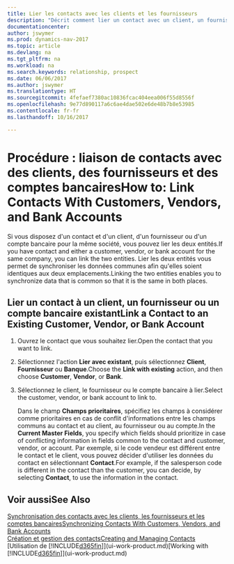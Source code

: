 ```yaml
---
title: Lier les contacts avec les clients et les fournisseurs
description: "Décrit comment lier un contact avec un client, un fournisseur, ou un compte bancaire de la même société, afin de pouvoir synchroniser les données communes."
documentationcenter: 
author: jswymer
ms.prod: dynamics-nav-2017
ms.topic: article
ms.devlang: na
ms.tgt_pltfrm: na
ms.workload: na
ms.search.keywords: relationship, prospect
ms.date: 06/06/2017
ms.author: jswymer
ms.translationtype: HT
ms.sourcegitcommit: 4fefaef7380ac10836fcac404eea006f55d8556f
ms.openlocfilehash: 9e77d890117a6c6ae4dae502e6de48b7b8e53985
ms.contentlocale: fr-fr
ms.lasthandoff: 10/16/2017

---
```

# <a name="how-to-link-contacts-with-customers-vendors-and-bank-accounts"></a><span data-ttu-id="3d9db-103">Procédure : liaison de contacts avec des clients, des fournisseurs et des comptes bancaires</span><span class="sxs-lookup"><span data-stu-id="3d9db-103">How to: Link Contacts With Customers, Vendors, and Bank Accounts</span></span>
<span data-ttu-id="3d9db-104">Si vous disposez d'un contact et d'un client, d'un fournisseur ou d'un compte bancaire pour la même société, vous pouvez lier les deux entités.</span><span class="sxs-lookup"><span data-stu-id="3d9db-104">If you have contact and either a customer, vendor, or bank account for the same company, you can link the two entities.</span></span> <span data-ttu-id="3d9db-105">Lier les deux entités vous permet de synchroniser les données communes afin qu'elles soient identiques aux deux emplacements.</span><span class="sxs-lookup"><span data-stu-id="3d9db-105">Linking the two entities enables you to synchronize data that is common so that it is the same in both places.</span></span>

## <a name="link-a-contact-to-an-existing-customer-vendor-or-bank-account"></a><span data-ttu-id="3d9db-106">Lier un contact à un client, un fournisseur ou un compte bancaire existant</span><span class="sxs-lookup"><span data-stu-id="3d9db-106">Link a Contact to an Existing Customer, Vendor, or Bank Account</span></span>
1. <span data-ttu-id="3d9db-107">Ouvrez le contact que vous souhaitez lier.</span><span class="sxs-lookup"><span data-stu-id="3d9db-107">Open the contact that you want to link.</span></span>
2. <span data-ttu-id="3d9db-108">Sélectionnez l'action **Lier avec existant**, puis sélectionnez **Client**, **Fournisseur** ou **Banque**.</span><span class="sxs-lookup"><span data-stu-id="3d9db-108">Choose the **Link with existing** action, and then choose **Customer**, **Vendor**, or **Bank**.</span></span>
3. <span data-ttu-id="3d9db-109">Sélectionnez le client, le fournisseur ou le compte bancaire à lier.</span><span class="sxs-lookup"><span data-stu-id="3d9db-109">Select the customer, vendor, or bank account to link to.</span></span>

   <span data-ttu-id="3d9db-110">Dans le champ **Champs prioritaires**, spécifiez les champs à considérer comme prioritaires en cas de conflit d'informations entre les champs communs au contact et au client, au fournisseur ou au compte.</span><span class="sxs-lookup"><span data-stu-id="3d9db-110">In the **Current Master Fields**, you specify which fields should prioritize in case of conflicting information in fields common to the contact and customer, vendor, or account.</span></span> <span data-ttu-id="3d9db-111">Par exemple, si le code vendeur est différent entre le contact et le client, vous pouvez décider d'utiliser les données du contact en sélectionnant **Contact**.</span><span class="sxs-lookup"><span data-stu-id="3d9db-111">For example, if the salesperson code is different in the contact than the customer, you can decide, by selecting **Contact**, to use the information in the contact.</span></span>

## <a name="see-also"></a><span data-ttu-id="3d9db-112">Voir aussi</span><span class="sxs-lookup"><span data-stu-id="3d9db-112">See Also</span></span>
[<span data-ttu-id="3d9db-113">Synchronisation des contacts avec les clients, les fournisseurs et les comptes bancaires</span><span class="sxs-lookup"><span data-stu-id="3d9db-113">Synchronizing Contacts With Customers, Vendors, and Bank Accounts</span></span>](marketing-synchronize-contacts-customers-vendors-bank-accounts.md)  
[<span data-ttu-id="3d9db-114">Création et gestion des contacts</span><span class="sxs-lookup"><span data-stu-id="3d9db-114">Creating and Managing Contacts</span></span>](marketing-contacts.md)  
<span data-ttu-id="3d9db-115">[Utilisation de [!INCLUDE[d365fin](includes/d365fin_md.md)]](ui-work-product.md)</span><span class="sxs-lookup"><span data-stu-id="3d9db-115">[Working with [!INCLUDE[d365fin](includes/d365fin_md.md)]](ui-work-product.md)</span></span>  

